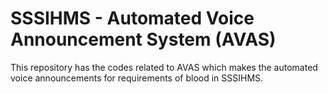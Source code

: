 # SSSIHMS - Automated Voice Announcement System (AVAS)
This repository has the codes related to AVAS which makes the automated voice announcements for requirements of blood in SSSIHMS. 
